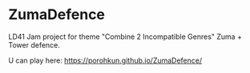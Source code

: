 # ZumaDefence
LD41 Jam project for theme "Combine 2 Incompatible Genres"
Zuma + Tower defence.

U can play here: https://porohkun.github.io/ZumaDefence/
